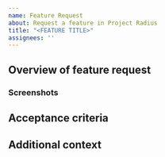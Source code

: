```yaml
---
name: Feature Request
about: Request a feature in Project Radius
title: "<FEATURE TITLE>"
assignees: ''
---
```


## Overview of feature request

<!--What are you proposing Project Radius add/update/remove?-->

### Screenshots

<!--If applicable, add screenshots to help explain your problem-->

## Acceptance criteria

<!--What will need to be completed/working for this feature to be marked "Done"-->

## Additional context

<!--Add any other context about the problem here-->